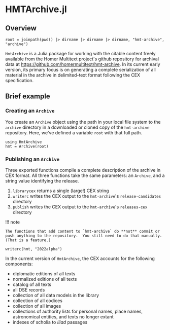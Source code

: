 # HMTArchive.jl


## Overview

```@setup archive
root = joinpath(pwd() |> dirname |> dirname |> dirname, "hmt-archive", "archive")
```

`HmtArchive` is a Julia package for working with the citable content freely available from the Homer Multitext project's github repository for archival data at https://github.com/homermultitext/hmt-archive. In its current early version, its primary focus is on generating a complete serialization of all material in the archive in delimited-text format following the CEX specification.

## Brief example


### Creating an `Archive`

You create an `Archive` object using the path in your local file system to the `archive` directory in a downloaded or cloned copy of the `hmt-archive` repository.  Here, we've defined a variable `root` with that full path.


```@example archive
using HmtArchive
hmt = Archive(root)
```


### Publishing an `Archive`

Three exported functions compile a complete description of the archive in CEX format.  All three functions take the same parameters:  an `Archive`, and a string value identifying the release.

1. `librarycex` returns a single (large!) CEX string
2. `writerc` writes the CEX output to the `hmt-archive`'s `release-candidates` directory
3. `publish` writes the CEX output to the `hmt-archive`'s `releases-cex` directory

!!! note

    The functions that add content to `hmt-archive` do **not** commit or push anything to the repository.  You still need to do that manually. (That is a feature.)

```@example archive
writerc(hmt, "2022alpha")
```

In the current version of `HmtArchive`, the CEX accounts for the following components:

- diplomatic editions of all texts
- normalized editions of all texts
- catalog of all texts
- all DSE records
- collection of all data models in the library
- collection of all codices
- collection of all images
- collections of authority lists for personal names, place names, astronomical entities, and texts no longer extant
- indexes of scholia to *Iliad* passages

